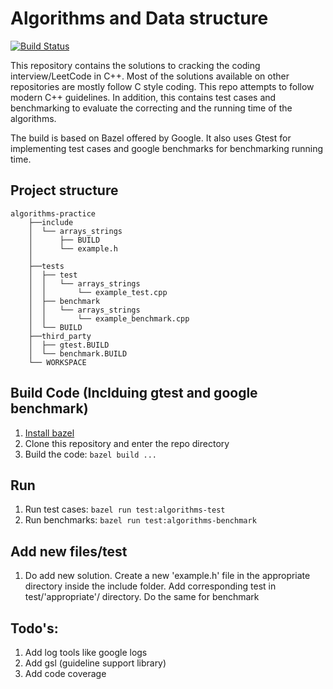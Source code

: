 # Algorithms and Data structure

[![Build Status](https://travis-ci.org/TusharChugh/ctci-modern_cplusplus.svg?branch=master)](https://travis-ci.org/TusharChugh/ctci-modern_cplusplus) 

This repository contains the solutions to cracking the coding interview/LeetCode in C++. Most of the solutions available on other repositories are mostly follow C style coding. This repo attempts to follow modern C++ guidelines.
In addition, this contains test cases and benchmarking to evaluate the correcting and the running time of the algorithms. 

The build is based on Bazel offered by Google. It also uses Gtest for implementing test cases and google benchmarks for benchmarking running time. 

## Project structure
```
algorithms-practice
    ├──include
    │  └── arrays_strings
    │      ├── BUILD
    │      └── example.h
    │
    ├──tests
    │  ├── test
    │  │   └── arrays_strings
    │  │       └── example_test.cpp
    │  ├── benchmark
    │  │   └── arrays_strings
    │  │       └── example_benchmark.cpp
    │  └── BUILD
    ├──third_party
    │  ├── gtest.BUILD
    │  └── benchmark.BUILD
    └── WORKSPACE
```

## Build Code (Inclduing gtest and google benchmark)
1. [Install bazel](https://docs.bazel.build/versions/master/install.html)
2. Clone this repository and enter the repo directory
3. Build the code: ```bazel build ...```

## Run
1. Run test cases:  ```bazel run test:algorithms-test```
2. Run benchmarks:  ```bazel run test:algorithms-benchmark```

## Add new files/test
1. Do add new solution. Create a new 'example.h' file in the appropriate directory inside the include folder. Add corresponding test in test/'appropriate'/ directory. Do the same for benchmark

## Todo's:
1. Add log tools like google logs
2. Add gsl (guideline support library)
3. Add code coverage